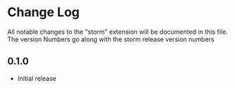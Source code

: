 # Change Log

All notable changes to the "storm" extension will be documented in this file.
The version Numbers go along with the storm release version numbers

## 0.1.0

- Initial release
